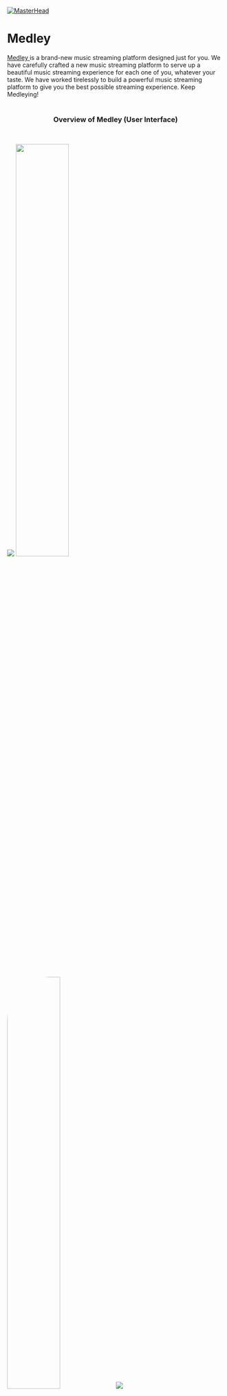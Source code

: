 [![MasterHead](https://raw.githubusercontent.com/hardikkk20/Medley/master/images/bg.png)](https://hardikkk20.github.io/Port2/)   
# Medley
<a href="https://github.com/hardikkk20/Medley/releases">
Medley
</a>
 is a brand-new music streaming platform designed just for you. We have carefully crafted a new music streaming platform to serve up a beautiful music streaming experience for each one of you, whatever your taste. We have worked tirelessly to build a powerful music streaming platform to give you the best possible streaming experience. Keep Medleying!
<br><br>
<h3 align="center">Overview of Medley (User Interface)</h3>
<br>
<p float="center">
  <img src="https://raw.githubusercontent.com/hardikkk20/Medley/master/images/1.webp">
  <img width="49.5%" src="https://raw.githubusercontent.com/hardikkk20/Medley/master/images/4.webp">
  <img width="49.5%" style="border-radius:100px" src="https://raw.githubusercontent.com/hardikkk20/Medley/master/images/5.webp">
  <img src="https://raw.githubusercontent.com/hardikkk20/Medley/master/images/2.webp">
</p>
<h3 align="center">A lot of new features and fixes have been done in <a href="https://hardikkk20.github.io/Medley/">Latest Releases.</a>
<br>The pictures attached above are of initial builds.</h3>
<h2 align="center">Keep Medleying! 🎵</h2>
